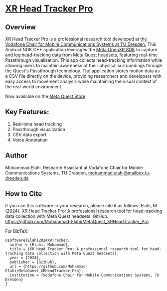 
# [XR Head Tracker Pro](https://github.com/Mohammad-Elahi/MetaQuest_XRHeadTracker_Pro)

## Overview
XR Head Tracker Pro is a professional research tool developed at [the Vodafone Chair for Mobile Communications Systems at TU Dresden.](https://www.vodafone-chair.org/) 
This Android NDK C++ application leverages the [Meta OpenXR SDK](https://developers.meta.com/horizon/downloads/package/oculus-openxr-mobile-sdk/) to capture and log head-tracking data from Meta Quest headsets, featuring real-time Passthrough visualization. 
This app collects head-tracking information while allowing users to maintain awareness of their physical surroundings through the Quest's Passthrough technology. The application stores motion data as a CSV file directly on the device, providing researchers and developers with easy access to movement analysis while maintaining the visual context of the real-world environment.

Now available on the [Meta Quest Store](https://www.meta.com/experiences/28111394221781002/)

## Key Features:
1. Real-time head tracking
2. Passthrough visualization
3. CSV data export
4. Voice Annotation



## Author

Mohammad Elahi, Research Assistant at Vodafone Chair for Mobile Communications Systems, TU Dresden, mohammad.elahi@mailbox.tu-dresden.de

## How to Cite

If you use this software in your research, please cite it as follows:
Elahi, M. (2024). XR Head Tracker Pro: A professional research tool for head-tracking data collection with Meta Quest headsets. GitHub. https://github.com/Mohammad-Elahi/MetaQuest_XRHeadTracker_Pro

For BibTeX:

```
@software{Elahi2024XRTracker,
  author = {Elahi, Mohammad},
  title = {XR Head Tracker Pro: A professional research tool for head-tracking data collection with Meta Quest headsets},
  year = {2024},
  publisher = {GitHub},
  url = {https://github.com/Mohammad-Elahi/MetaQuest_XRHeadTracker_Pro},
  institution = {Vodafone Chair for Mobile Communications Systems, TU Dresden}
}
